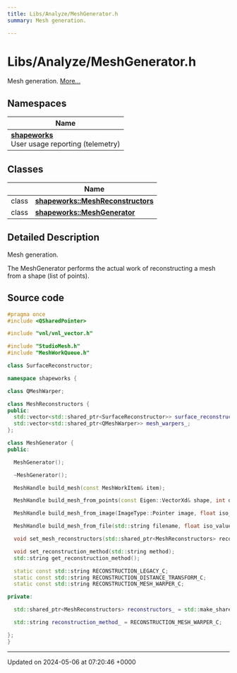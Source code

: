 ```yaml
---
title: Libs/Analyze/MeshGenerator.h
summary: Mesh generation. 

---
```


# Libs/Analyze/MeshGenerator.h

Mesh generation.  [More...](#detailed-description)

## Namespaces

| Name           |
| -------------- |
| **[shapeworks](../Namespaces/namespaceshapeworks.md)** <br>User usage reporting (telemetry)  |

## Classes

|                | Name           |
| -------------- | -------------- |
| class | **[shapeworks::MeshReconstructors](../Classes/classshapeworks_1_1MeshReconstructors.md)**  |
| class | **[shapeworks::MeshGenerator](../Classes/classshapeworks_1_1MeshGenerator.md)**  |

## Detailed Description

Mesh generation. 

The MeshGenerator performs the actual work of reconstructing a mesh from a shape (list of points). 




## Source code

```cpp
#pragma once
#include <QSharedPointer>

#include "vnl/vnl_vector.h"

#include "StudioMesh.h"
#include "MeshWorkQueue.h"

class SurfaceReconstructor;

namespace shapeworks {

class QMeshWarper;

class MeshReconstructors {
public:
  std::vector<std::shared_ptr<SurfaceReconstructor>> surface_reconstructors_;
  std::vector<std::shared_ptr<QMeshWarper>> mesh_warpers_;
};

class MeshGenerator {
public:

  MeshGenerator();

  ~MeshGenerator();

  MeshHandle build_mesh(const MeshWorkItem& item);

  MeshHandle build_mesh_from_points(const Eigen::VectorXd& shape, int domain);

  MeshHandle build_mesh_from_image(ImageType::Pointer image, float iso_value = 0.0001);

  MeshHandle build_mesh_from_file(std::string filename, float iso_value = 0.0001);

  void set_mesh_reconstructors(std::shared_ptr<MeshReconstructors> reconstructors);

  void set_reconstruction_method(std::string method);
  std::string get_reconstruction_method();

  static const std::string RECONSTRUCTION_LEGACY_C;
  static const std::string RECONSTRUCTION_DISTANCE_TRANSFORM_C;
  static const std::string RECONSTRUCTION_MESH_WARPER_C;

private:

  std::shared_ptr<MeshReconstructors> reconstructors_ = std::make_shared<MeshReconstructors>();

  std::string reconstruction_method_ = RECONSTRUCTION_MESH_WARPER_C;

};
}
```


-------------------------------

Updated on 2024-05-06 at 07:20:46 +0000
